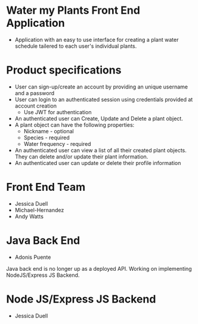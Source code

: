 # Water my Plants Front End Application

- Application with an easy to use interface for creating a plant water schedule tailered to each user's individual plants. 

# Product specifications
  - User can sign-up/create an account by providing an unique username and a password
  - User can login to an authenticated session using credentials provided at account creation 
    - Use JWT for authentication
  - An authenticated user can Create, Update and Delete a plant object.
  - A plant object can have the following properties:
    - Nickname - optional
    - Species - required
    - Water frequency - required
  - An authenticated user can view a list of all their created plant objects. They can delete and/or update their plant information.
  - An authenticated user can update or delete their profile information
  
  # Front End Team
  - Jessica Duell
  - Michael-Hernandez
  - Andy Watts
  
  # Java Back End 
  - Adonis Puente
  
  Java back end is no longer up as a deployed API. Working on implementing NodeJS/Express JS Backend.
  
  # Node JS/Express JS Backend
  - Jessica Duell
